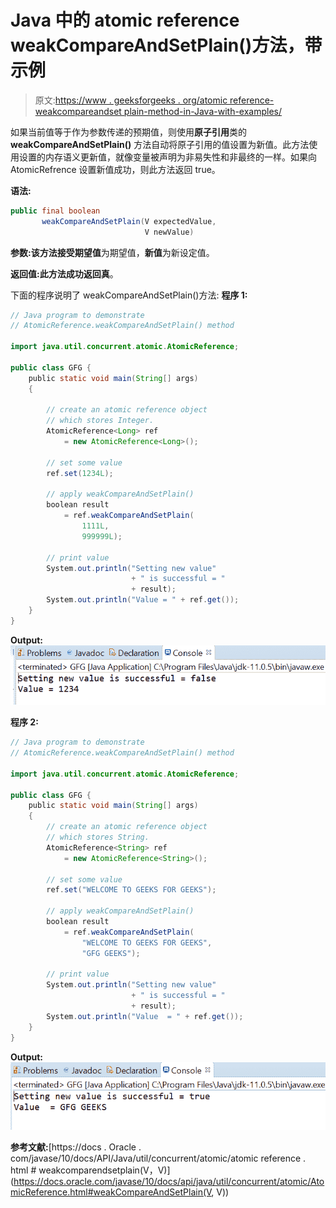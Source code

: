 # Java 中的 atomic reference weakCompareAndSetPlain()方法，带示例

> 原文:[https://www . geeksforgeeks . org/atomic reference-weakcompareandset plain-method-in-Java-with-examples/](https://www.geeksforgeeks.org/atomicreference-weakcompareandsetplain-method-in-java-with-examples/)

如果当前值等于作为参数传递的预期值，则使用**原子引用**类的 **weakCompareAndSetPlain()** 方法自动将原子引用的值设置为新值。此方法使用设置的内存语义更新值，就像变量被声明为非易失性和非最终的一样。如果向 AtomicRefrence 设置新值成功，则此方法返回 true。

**语法:**

```java
public final boolean
       weakCompareAndSetPlain(V expectedValue,
                              V newValue)

```

**参数:**该方法接受**期望值**为期望值，**新值**为新设定值。

**返回值:**此方法成功返回**真**。

下面的程序说明了 weakCompareAndSetPlain()方法:
**程序 1:**

```java
// Java program to demonstrate
// AtomicReference.weakCompareAndSetPlain() method

import java.util.concurrent.atomic.AtomicReference;

public class GFG {
    public static void main(String[] args)
    {

        // create an atomic reference object
        // which stores Integer.
        AtomicReference<Long> ref
            = new AtomicReference<Long>();

        // set some value
        ref.set(1234L);

        // apply weakCompareAndSetPlain()
        boolean result
            = ref.weakCompareAndSetPlain(
                1111L,
                999999L);

        // print value
        System.out.println("Setting new value"
                           + " is successful = "
                           + result);
        System.out.println("Value = " + ref.get());
    }
}
```

**Output:**![](img/79280041e584d44a24f51aabddb30c92.png)

**程序 2:**

```java
// Java program to demonstrate
// AtomicReference.weakCompareAndSetPlain() method

import java.util.concurrent.atomic.AtomicReference;

public class GFG {
    public static void main(String[] args)
    {
        // create an atomic reference object
        // which stores String.
        AtomicReference<String> ref
            = new AtomicReference<String>();

        // set some value
        ref.set("WELCOME TO GEEKS FOR GEEKS");

        // apply weakCompareAndSetPlain()
        boolean result
            = ref.weakCompareAndSetPlain(
                "WELCOME TO GEEKS FOR GEEKS",
                "GFG GEEKS");

        // print value
        System.out.println("Setting new value"
                           + " is successful = "
                           + result);
        System.out.println("Value  = " + ref.get());
    }
}
```

**Output:**![](img/1fcd8aa5ce40104a3ad78ab4b0c7686f.png)

**参考文献:**[https://docs . Oracle . com/javase/10/docs/API/Java/util/concurrent/atomic/atomic reference . html # weakcomparendsetplain(V，V)](https://docs.oracle.com/javase/10/docs/api/java/util/concurrent/atomic/AtomicReference.html#weakCompareAndSetPlain(V, V))